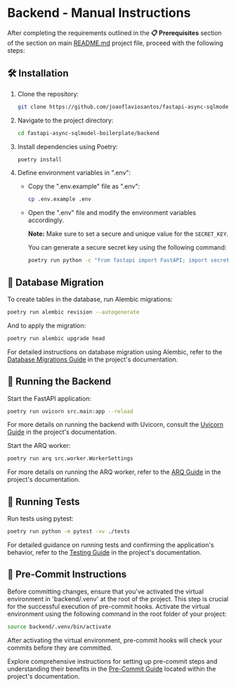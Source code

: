 # Backend - Manual Instructions

After completing the requirements outlined in the **📋 Prerequisites** section of the section on main [README.md](../README.md) project file, proceed with the following steps:

## 🛠️ Installation

1. Clone the repository:

   ```bash
   git clone https://github.com/joaoflaviosantos/fastapi-async-sqlmodel-boilerplate.git
   ```

2. Navigate to the project directory:

   ```bash
   cd fastapi-async-sqlmodel-boilerplate/backend
   ```

3. Install dependencies using Poetry:

   ```bash
   poetry install
   ```

4. Define environment variables in ".env":

   - Copy the ".env.example" file as ".env":

     ```bash
     cp .env.example .env
     ```

   - Open the ".env" file and modify the environment variables accordingly.

     **Note:** Make sure to set a secure and unique value for the `SECRET_KEY`.

     You can generate a secure secret key using the following command:

     ```bash
     poetry run python -c "from fastapi import FastAPI; import secrets; print(secrets.token_urlsafe(32))"
     ```

## 🔀 Database Migration

To create tables in the database, run Alembic migrations:

```bash
poetry run alembic revision --autogenerate
```

And to apply the migration:

```bash
poetry run alembic upgrade head
```

For detailed instructions on database migration using Alembic, refer to the [Database Migrations Guide](../docs/database-migration-guide.md) in the project's documentation.

## 🚀 Running the Backend

Start the FastAPI application:

```bash
poetry run uvicorn src.main:app --reload
```

For more details on running the backend with Uvicorn, consult the [Uvicorn Guide](../docs/uvicorn-guide.md) in the project's documentation.

Start the ARQ worker:

```bash
poetry run arq src.worker.WorkerSettings
```

For more details on running the ARQ worker, refer to the [ARQ Guide](../docs/arq-guide.md) in the project's documentation.

## 🧪 Running Tests

Run tests using pytest:

```bash
poetry run python -m pytest -vv ./tests
```

For detailed guidance on running tests and confirming the application's behavior, refer to the [Testing Guide](../docs/testing-guide.md) in the project's documentation.

## 🚧 Pre-Commit Instructions

Before committing changes, ensure that you've activated the virtual environment in 'backend/.venv' at the root of the project. This step is crucial for the successful execution of pre-commit hooks. Activate the virtual environment using the following command in the root folder of your project:

```bash
source backend/.venv/bin/activate
```

After activating the virtual environment, pre-commit hooks will check your commits before they are committed.

Explore comprehensive instructions for setting up pre-commit steps and understanding their benefits in the [Pre-Commit Guide](../docs/pre-commit-instructions.md) located within the project's documentation.
